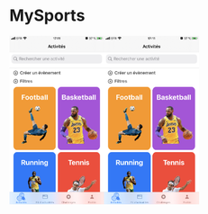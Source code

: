 # MySports

<img src="https://github.com/Abdelkrimnaji/MySports-iOS/blob/master/IMG_9F54712FEFDF-1.jpeg" height="300px" height="auto"><img src="https://github.com/Abdelkrimnaji/MySports-iOS/blob/master/IMG_9F54712FEFDF-1.jpeg" height="300px" height="auto">
